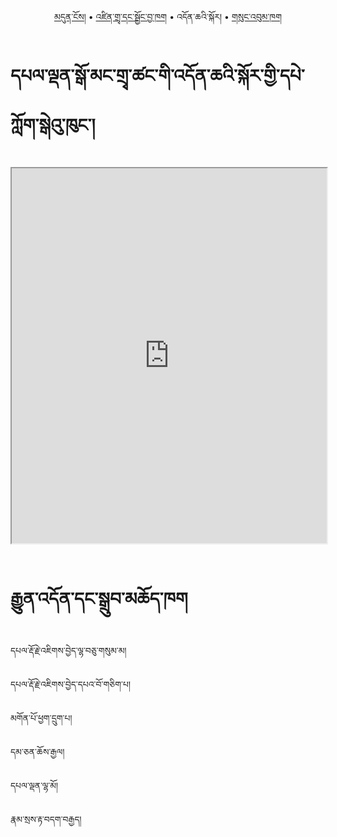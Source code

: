 <p align="center">
  <a href="https://bdrc-reader.github.io/drepung-gomang/">མདུན་ངོས།</a> •
  <a href="https://bdrc-reader.github.io/drepung-gomang/zindra">འཛིན་གྲྭ་དང་སྦྱོང་བྱ་ཁག</a> • <span>
  འདོན་ཆའི་སྐོར།</span> •
  <a href="https://bdrc-reader.github.io/drepung-gomang/sungbum">གསུང་འབུམ་ཁག</a> 
  </p>


# དཔལ་ལྡན་སྒོ་མང་གྲྭ་ཚང་གི་འདོན་ཆའི་སྐོར་གྱི་དཔེ་ཀློག་སྒེའུ་ཁུང་།

<iframe src="https://library.bdrc.io/scripts/embed-iframe.html?work=bdr:W1ERI0018003&origin=website.com" width="100%" height="600"></iframe>

<br>
<br>

# རྒྱུན་འདོན་དང་སྒྲུབ་མཆོད་ཁག

དཔལ་རྡོ་རྗེ་འཇིགས་བྱེད་ལྷ་བཅུ་གསུམ་མ།

དཔལ་རྡོ་རྗེ་འཇིགས་བྱེད་དཔའ་བོ་གཅིག་པ།

མགོན་པོ་ཕྱག་དྲུག་པ།

དམ་ཅན་ཆོས་རྒྱལ།

དཔལ་ལྡན་ལྷ་མོ།

རྣམ་སྲས་རྟ་བདག་བརྒྱད།










